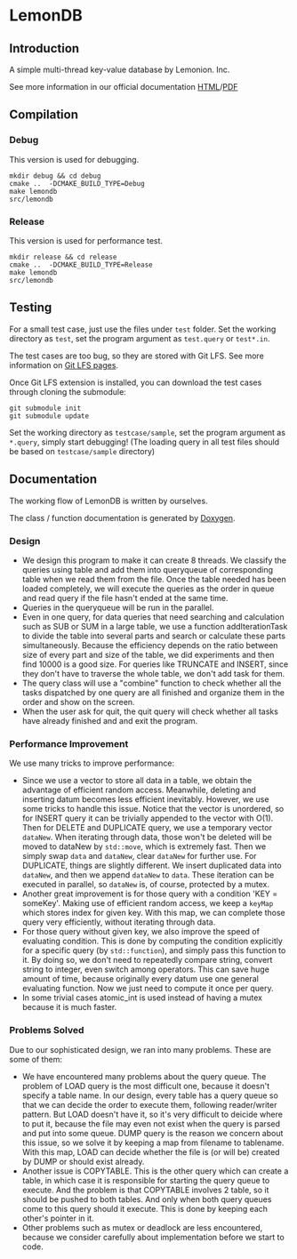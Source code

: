 # LemonDB

## Introduction

A simple multi-thread key-value database by Lemonion. Inc. 

See more information in our official documentation [HTML](https://tc-imba.github.io/VE482-p2/html/index.html)/[PDF](https://tc-imba.github.io/VE482-p2/latex/refman.pdf)

## Compilation

### Debug
This version is used for debugging.
```
mkdir debug && cd debug
cmake ..  -DCMAKE_BUILD_TYPE=Debug
make lemondb
src/lemondb
```

### Release
This version is used for performance test.
```
mkdir release && cd release
cmake ..  -DCMAKE_BUILD_TYPE=Release
make lemondb
src/lemondb
```

## Testing
For a small test case, just use the files under `test` folder. Set the working directory as `test`, set the program argument as `test.query` or `test*.in`.

The test cases are too bug, so they are stored with Git LFS. See more information on [Git LFS pages](https://git-lfs.github.com/).

Once Git LFS extension is installed, you can download the test cases through cloning the submodule:
```
git submodule init
git submodule update
```

Set the working directory as `testcase/sample`, set the program argument as `*.query`, simply start debugging!
(The loading query in all test files should be based on `testcase/sample` directory)

## Documentation

The working flow of LemonDB is written by ourselves.

The class / function documentation is generated by [Doxygen](http://www.doxygen.nl/).

### Design
* We design this program to make it can create 8 threads. We classify the queries using table and add them into queryqueue of corresponding table when we read them from the file. Once the table needed has been loaded completely, we will execute the queries as the order in queue and read query if the file hasn't ended at the same time.
* Queries in the queryqueue will be run in the parallel.
* Even in one query, for data queries that need searching and calculation such as SUB or SUM in a large table, we use a function addIterationTask to divide the table into several parts and search or calculate these parts simultaneously. Because the efficiency depends on the ratio between size of every part and size of the table, we did experiments and then find 10000 is a good size. For queries like TRUNCATE and INSERT, since they don't have to traverse the whole table, we don't add task for them.
* The query class will use a "combine" function to check whether all the tasks dispatched by one query are all finished and organize them in the order and show on the screen.
* When the user ask for quit, the quit query will check whether all tasks have already finished and and exit the program.

### Performance Improvement
We use many tricks to improve performance:
* Since we use a vector to store all data in a table, we obtain the advantage of efficient random access. Meanwhile, deleting and inserting datum becomes less efficient inevitably. However, we use some tricks to handle this issue. Notice that the vector is unordered, so for INSERT query it can be trivially appended to the vector with O(1). Then for DELETE and DUPLICATE query, we use a temporary vector `dataNew`. When iterating through data, those won't be deleted will be moved to dataNew by `std::move`, which is extremely fast. Then we simply swap `data` and `dataNew`, clear `dataNew` for further use. For DUPLICATE, things are slightly different. We insert duplicated data into `dataNew`, and then we append `dataNew` to `data`. These iteration can be executed in parallel, so `dataNew` is, of course, protected by a mutex.
* Another great improvement is for those query with a condition 'KEY = someKey'. Making use of efficient random access, we keep a `keyMap` which stores index for given key. With this map, we can complete those query very efficiently, without iterating through data.
* For those query without given key, we also improve the speed of evaluating condition. This is done by computing the condition explicitly for a specific query (by `std::function`), and simply pass this function to it. By doing so, we don't need to repeatedly compare string, convert string to integer, even switch among operators. This can save huge amount of time, because originally every datum use one general evaluating function. Now we just need to compute it once per query.
* In some trivial cases atomic_int is used instead of having a mutex because it is much faster.

### Problems Solved

Due to our sophisticated design, we ran into many problems. These are some of them:
* We have encountered many problems about the query queue. The problem of LOAD query is the most difficult one, because it doesn't specify a table name. In our design, every table has a query queue so that we can decide the order to execute them, following reader/writer pattern. But LOAD doesn't have it, so it's very difficult to deicide where to put it, because the file may even not exist when the query is parsed and put into some queue. DUMP query is the reason we concern about this issue, so we solve it by keeping a map from filename to tablename. With this map, LOAD can decide whether the file is (or will be) created by DUMP or should exist already.
* Another issue is COPYTABLE. This is the other query which can create a table, in which case it is responsible for starting the query queue to execute. And the problem is that COPYTABLE involves 2 table, so it should be pushed to both tables. And only when both query queues come to this query should it execute. This is done by keeping each other's pointer in it.
* Other problems such as mutex or deadlock are less encountered, because we consider carefully about implementation before we start to code.